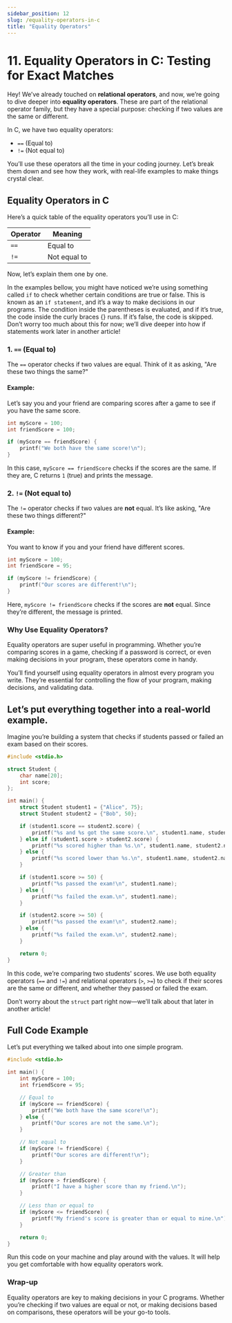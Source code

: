 ```yaml
---
sidebar_position: 12
slug: /equality-operators-in-c
title: "Equality Operators"
---
```


# 11. Equality Operators in C: Testing for Exact Matches

Hey! We’ve already touched on **relational operators**, and now, we’re going to dive deeper into **equality operators**. These are part of the relational operator family, but they have a special purpose: checking if two values are the same or different.

In C, we have two equality operators:

- `==` (Equal to)
- `!=` (Not equal to)

You’ll use these operators all the time in your coding journey. Let’s break them down and see how they work, with real-life examples to make things crystal clear.

## Equality Operators in C

Here’s a quick table of the equality operators you’ll use in C:

| Operator | Meaning      |
| -------- | ------------ |
| `==`     | Equal to     |
| `!=`     | Not equal to |

Now, let’s explain them one by one.

In the examples bellow, you might have noticed we’re using something called `if` to check whether certain conditions are true or false. This is known as an `if statement`, and it’s a way to make decisions in our programs. The condition inside the parentheses is evaluated, and if it’s true, the code inside the curly braces {} runs. If it’s false, the code is skipped. Don’t worry too much about this for now; we’ll dive deeper into how if statements work later in another article!

### 1. `==` (Equal to)

The `==` operator checks if two values are equal. Think of it as asking, "Are these two things the same?"

#### Example:

Let’s say you and your friend are comparing scores after a game to see if you have the same score.

```c
int myScore = 100;
int friendScore = 100;

if (myScore == friendScore) {
    printf("We both have the same score!\n");
}
```

In this case, `myScore == friendScore` checks if the scores are the same. If they are, C returns `1` (true) and prints the message.

### 2. `!=` (Not equal to)

The `!=` operator checks if two values are **not** equal. It’s like asking, "Are these two things different?"

#### Example:

You want to know if you and your friend have different scores.

```c
int myScore = 100;
int friendScore = 95;

if (myScore != friendScore) {
    printf("Our scores are different!\n");
}
```

Here, `myScore != friendScore` checks if the scores are **not** equal. Since they’re different, the message is printed.

### Why Use Equality Operators?

Equality operators are super useful in programming. Whether you’re comparing scores in a game, checking if a password is correct, or even making decisions in your program, these operators come in handy.

You’ll find yourself using equality operators in almost every program you write. They’re essential for controlling the flow of your program, making decisions, and validating data.

## Let’s put everything together into a real-world example.

Imagine you’re building a system that checks if students passed or failed an exam based on their scores.

```c
#include <stdio.h>

struct Student {
    char name[20];
    int score;
};

int main() {
    struct Student student1 = {"Alice", 75};
    struct Student student2 = {"Bob", 50};

    if (student1.score == student2.score) {
        printf("%s and %s got the same score.\n", student1.name, student2.name);
    } else if (student1.score > student2.score) {
        printf("%s scored higher than %s.\n", student1.name, student2.name);
    } else {
        printf("%s scored lower than %s.\n", student1.name, student2.name);
    }

    if (student1.score >= 50) {
        printf("%s passed the exam!\n", student1.name);
    } else {
        printf("%s failed the exam.\n", student1.name);
    }

    if (student2.score >= 50) {
        printf("%s passed the exam!\n", student2.name);
    } else {
        printf("%s failed the exam.\n", student2.name);
    }

    return 0;
}
```

In this code, we’re comparing two students' scores. We use both equality operators (`==` and `!=`) and relational operators (`>`, `>=`) to check if their scores are the same or different, and whether they passed or failed the exam.

Don’t worry about the `struct` part right now—we’ll talk about that later in another article!

## Full Code Example

Let’s put everything we talked about into one simple program.

```c
#include <stdio.h>

int main() {
    int myScore = 100;
    int friendScore = 95;

    // Equal to
    if (myScore == friendScore) {
        printf("We both have the same score!\n");
    } else {
        printf("Our scores are not the same.\n");
    }

    // Not equal to
    if (myScore != friendScore) {
        printf("Our scores are different!\n");
    }

    // Greater than
    if (myScore > friendScore) {
        printf("I have a higher score than my friend.\n");
    }

    // Less than or equal to
    if (myScore <= friendScore) {
        printf("My friend's score is greater than or equal to mine.\n");
    }

    return 0;
}
```

Run this code on your machine and play around with the values. It will help you get comfortable with how equality operators work.

### Wrap-up

Equality operators are key to making decisions in your C programs. Whether you’re checking if two values are equal or not, or making decisions based on comparisons, these operators will be your go-to tools.
